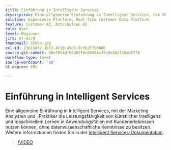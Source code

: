 ```yaml
---
title: Einführung in Intelligent Services
description: Eine allgemeine Einführung in Intelligent Services, die Marketing-Analysten und Praktiker helfen, die Leistungsfähigkeit von künstlicher Intelligenz und maschinellem Lernen in Anwendungsfällen mit Kundenerlebnissen zu nutzen, ohne datenwissenschaftliche Kompetenzen zu besitzen.
solution: Experience Platform, Real-Time Customer Data Platform
feature: Customer AI, Attribution AI
role: User
level: Beginner
jira: KT-4170
thumbnail: 32654.jpg
exl-id: 23e15df2-1bf2-4c19-a5d5-9cfb2f7b0bd8
source-git-commit: 00ef0f40fb3d82f0c06428a35c0e402f46ab6774
workflow-type: tm+mt
source-wordcount: '80'
ht-degree: 40%

---
```


# Einführung in Intelligent Services

Eine allgemeine Einführung in Intelligent Services, mit der Marketing-Analysten und -Praktiker die Leistungsfähigkeit von künstlicher Intelligenz und maschinellem Lernen in Anwendungsfällen mit Kundenerlebnissen nutzen können, ohne datenwissenschaftliche Kenntnisse zu besitzen. Weitere Informationen finden Sie in der [Intelligent Services-Dokumentation](https://experienceleague.adobe.com/docs/experience-platform/intelligent-services/home.html?lang=de).

>[!VIDEO](https://video.tv.adobe.com/v/32654?learn=on)

